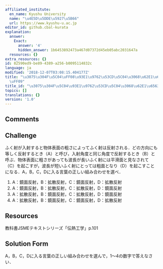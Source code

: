 ```yaml
---
affiliated_institute:
  en_name: Kyushu University
  name: "\u4E5D\u5DDE\u5927\u5B66"
  url: https://www.kyushu-u.ac.jp
editor_id: github.cbal-kurata
explanation:
  answer:
    Exact:
      answer: '4'
      hidden_answer: 1b6453892473a467d07372d45eb05abc2031647a
  resources: {}
extra_resources: {}
id: 82590ed9-be89-4389-a256-b0095114832c
language: ja
modified: '2018-12-07T03:08:15.404177Z'
title: "\u3075\u304F\u5C04\uFF08\u93E1\u9762\u53CD\u5C04\u3068\u62E1\u6563\u53CD\u5C04\
  \uFF09"
title_id: "\u3075\u304F\u5C04\u93E1\u9762\u53CD\u5C04\u3068\u62E1\u6563\u53CD\u5C04"
topics: []
translations: {}
version: '1.0'
---
```


## Comments



## Challenge
ふく射が入射すると物体表面の粗さによってふく射は反射される．どの方向にも等しく反射するとき（A）と呼び，入射角度と同じ角度で反射するとき（B）と呼ぶ．物体表面に粗さがあっても波長が長いふく射には平滑面と見なされて（C）を起こすが，波長が短いふく射にとっては粗面となり（D）を起こすことになる．A，B，C，Dに入る言葉の正しい組み合わせを選べ．
	
1. A：鏡面反射，B：拡散反射，C：鏡面反射，D：拡散反射
2. A：鏡面反射，B：拡散反射，C：拡散反射，D：鏡面反射
3. A：拡散反射，B：鏡面反射，C：拡散反射，D：鏡面反射
4. A：拡散反射，B：鏡面反射，C：鏡面反射，D：拡散反射



## Resources
教科書JSMEテキストシリーズ「伝熱工学」p.101


## Solution Form
A，B，C，Dに入る言葉の正しい組み合わせを選んで，1〜4の数字で答えなさい．



